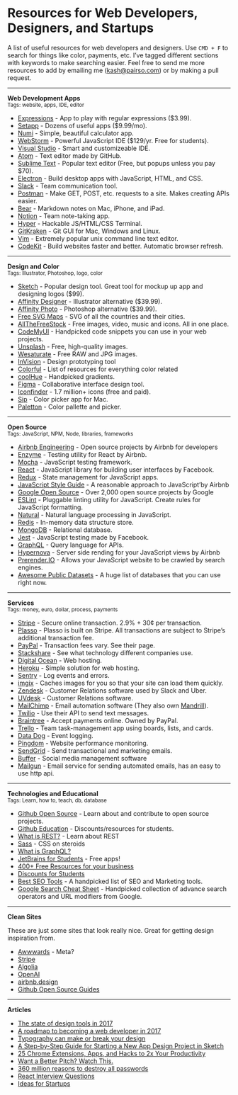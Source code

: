 # Resources for Web Developers, Designers, and Startups
A list of useful resources for web developers and designers. Use  `CMD + F`  to search for things like color, payments, etc. I’ve tagged different sections with keywords to make searching easier. Feel free to send me more resources to add by emailing me (kash@pairso.com) or by making a pull request.

---

**Web Development Apps**<br>
<sup>Tags: website, apps, IDE, editor</sup>

- [Expressions](http://www.apptorium.com/products/expressions) - App to play with regular expressions ($3.99).
- [Setapp](https://setapp.com/) - Dozens of useful apps ($9.99/mo).
- [Numi](https://numi.io/) - Simple, beautiful calculator app.
- [WebStorm](https://www.jetbrains.com/webstorm/) - Powerful JavaScript IDE ($129/yr. Free for students).
- [Visual Studio](https://code.visualstudio.com/) - Smart and customizeable IDE.
- [Atom](https://atom.io/) - Text editor made by GitHub.
- [Sublime Text](https://www.sublimetext.com/) - Popular text editor (Free, but popups unless you pay $70).
- [Electron](https://electron.atom.io/) - Build desktop apps with JavaScript, HTML, and CSS.
- [Slack](https://slack.com) - Team communication tool.
- [Postman](https://www.getpostman.com/) - Make GET, POST, etc. requests to a site. Makes creating APIs easier.
- [Bear](http://www.bear-writer.com/) - Markdown notes on Mac, iPhone, and iPad.
- [Notion](https://www.notion.so/) - Team note-taking app.
- [Hyper](https://hyper.is/) - Hackable JS/HTML/CSS Terminal.
- [GitKraken](https://www.gitkraken.com/) - Git GUI for Mac, Windows and Linux.
- [Vim](http://www.vim.org) - Extremely popular unix command line text editor.
- [CodeKit](https://codekitapp.com/) - Build websites faster and better. Automatic browser refresh.

---

**Design and Color**<br>
<sup>Tags: Illustrator, Photoshop, logo, color</sup>

- [Sketch](https://www.sketchapp.com/) - Popular design tool. Great tool for mockup up app and designing logos ($99).
- [Affinity Designer](https://affinity.serif.com/en-us/designer/) - Illustrator alternative ($39.99).
- [Affinity Photo](https://affinity.serif.com/en-us/photo/) - Photoshop alternative ($39.99).
- [Free SVG Maps](https://www.amcharts.com/svg-maps/) - SVG of all the countries and their cities.
- [AllTheFreeStock](http://allthefreestock.com/) - Free images, video, music and icons. All in one place.
- [CodeMyUI](https://codemyui.com/) - Handpicked code snippets you can use in your web projects.
- [Unsplash](https://unsplash.com) - Free, high-quality images.
- [Wesaturate](https://wesaturate.com) - Free RAW and JPG images.
- [InVision](https://www.invisionapp.com/) - Design prototyping tool
- [Colorful](https://github.com/Siddharth11/Colorful) - List of resources for everything color related
- [coolHue](https://webkul.github.io/coolhue/) - Handpicked gradients.
- [Figma](https://www.figma.com/) - Collaborative interface design tool.
- [Iconfinder](https://www.iconfinder.com/) - 1.7 million+ icons (free and paid).
- [Sip](http://sipapp.io/) - Color picker app for Mac.
- [Paletton](http://paletton.com/) - Color pallette and picker.

---

**Open Source**<br>
<sup>Tags: JavaScript, NPM, Node, libraries, frameworks</sup>

- [Airbnb Engineering](http://airbnb.io/) - Open source projects by Airbnb for developers
- [Enzyme](http://airbnb.io/projects/enzyme/) - Testing utility for React by Airbnb.
- [Mocha](https://mochajs.org/) - JavaScript testing framework.
- [React](https://facebook.github.io/react/) - JavaScript library for building user interfaces by Facebook.
- [Redux](http://redux.js.org/) - State management for JavaScript apps.
- [JavaScript Style Guide](https://github.com/airbnb/javascript) - A reasonable approach to JavaScript’by Airbnb
- [Google Open Source](https://opensource.google.com/) - Over 2,000 open source projects by Google
- [ESLint](http://eslint.org/) - Pluggable linting utility for JavaScript. Create rules for JavaScript formatting.
- [Natural](https://github.com/NaturalNode/natural) - Natural language processing in JavaScript.
- [Redis](https://redis.io/) - In-memory data structure store.
- [MongoDB](https://www.mongodb.com/) - Relational database.
- [Jest](https://facebook.github.io/jest/) - JavaScript testing made by Facebook.
- [GraphQL](http://graphql.org/) - Query language for APIs.
- [Hypernova](https://github.com/airbnb/hypernova) - Server side rending for your JavaScript views by Airbnb
- [Prerender.IO](https://prerender.io/) - Allows your JavaScript website to be crawled by search engines.
- [Awesome Public Datasets](https://github.com/caesar0301/awesome-public-datasets/blob/master/README.rst) - A huge list of databases that you can use right now.

---

**Services**<br>
<sup>Tags: money, euro, dollar, process, payments</sup>

- [Stripe](https://stripe.com) - Secure online transaction. 2.9% + 30¢ per transaction.
- [Plasso](https://plasso.com/) - Plasso is built on Stripe. All transactions are subject to Stripe’s additional transaction fee.
- [PayPal](https://www.paypal.com/lt/webapps/mpp/express-checkout) - Transaction fees vary. See their page.
- [Stackshare](https://stackshare.io) - See what technology different companies use.
- [Digital Ocean](https://www.digitalocean.com) - Web hosting.
- [Heroku](https://heroku.com) - Simple solution for web hosting.
- [Sentry](https://sentry.io) - Log events and errors.
- [imgix](https://www.imgix.com/) - Caches images for you so that your site can load them quickly.
- [Zendesk](https://www.zendesk.com/) - Customer Relations software used by Slack and Uber.
- [UVdesk](https://www.uvdesk.com/en/) - Customer Relations software.
- [MailChimp](https://mailchimp.com/) - Email automation software (They also own [Mandrill](http://mandrill.com/)).
- [Twilio](https://www.twilio.com/) - Use their API to send text messages.
- [Braintree](https://www.braintreepayments.com/) - Accept payments online. Owned by PayPal.
- [Trello](https://trello.com/) - Team task-management app using boards, lists, and cards.
- [Data Dog](https://www.datadoghq.com/) - Event logging.
- [Pingdom](https://www.pingdom.com/) - Website performance monitoring.
- [SendGrid](https://sendgrid.com/) - Send transactional and marketing emails.
- [Buffer](https://buffer.com/) - Social media management software
- [Mailgun](https://www.mailgun.com) - Email service for sending automated emails, has an easy to use http api.

---

**Technologies and Educational**<br>
<sup>Tags: Learn, how to,  teach, db, database</sup>

- [Github Open Source](https://github.com/open-source) - Learn about and contribute to open source projects.
- [Github Education](https://education.github.com/) - Discounts/resources for students.
- [What is REST?](http://www.restapitutorial.com/) - Learn about REST
- [Sass](http://sass-lang.com/) - CSS on steroids
- [What is GraphQL?](https://medium.freecodecamp.org/so-whats-this-graphql-thing-i-keep-hearing-about-baf4d36c20cf)
- [JetBrains for Students](https://www.jetbrains.com/student/) - Free apps!
- [400+ Free Resources for your business](http://growthsupply.com/free/all/)
- [Discounts for Students](https://github.com/AchoArnold/discount-for-student-dev/blob/master/README.md)
- [Best SEO Tools](https://saijogeorge.com/best-marketing-tools/) - A handpicked list of SEO and Marketing tools.
- [Google Search Cheat Sheet](https://supple.com.au/tools/google-advanced-search-operators/) - Handpicked collection of advance search operators and URL modifiers from Google.

---

**Clean Sites**

These are just some sites that look really nice. Great for getting design inspiration from.

- [Awwwards](https://www.awwwards.com/) - Meta?
- [Stripe](https://stripe.com)
- [Algolia](https://www.algolia.com/)
- [OpenAI](https://openai.com/)
- [airbnb.design](https://airbnb.design/)
- [Github Open Source Guides](https://opensource.guide/)

---

**Articles**

- [The state of design tools in 2017](https://medium.com/froont/the-state-of-design-tools-in-2017-5fc15fccd6dd)
- [A roadmap to becoming a web developer in 2017](https://medium.freecodecamp.org/a-roadmap-to-becoming-a-web-developer-in-2017-b6ac3dddd0cf)
- [Typography can make or break your design](https://medium.freecodecamp.org/typography-can-make-your-design-or-break-it-7be710aadcfe)
- [A Step-by-Step Guide for Starting a New App Design Project in Sketch](https://medium.com/ux-power-tools/a-step-by-step-guide-for-starting-a-new-app-design-project-in-sketch-469df0f24af8)
- [25 Chrome Extensions, Apps, and Hacks to 2x Your Productivity](https://hackernoon.com/25-chrome-extensions-apps-and-hacks-to-2x-your-productivity-dd4b13e95443)
- [Want a Better Pitch? Watch This.](https://medium.com/firm-narrative/want-a-better-pitch-watch-this-328b95c2fd0b)
- [360 million reasons to destroy all passwords](https://medium.freecodecamp.org/360-million-reasons-to-destroy-all-passwords-9a100b2b5001)
- [React Interview Questions](https://tylermcginnis.com/react-interview-questions/)
- [Ideas for Startups](http://www.paulgraham.com/ideas.html)
